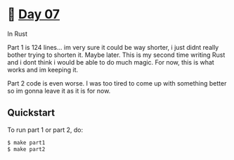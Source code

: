 # 🎄 [Day 07](https://adventofcode.com/2023/day/7)
In Rust

Part 1 is 124 lines... im very sure it could be way shorter, i just didnt really bother trying to
shorten it. Maybe later. This is my second time writing Rust and i dont think i would be able to do
much magic. For now, this is what works and im keeping it.

Part 2 code is even worse. I was too tired to come up with something better so im gonna leave it as
it is for now.

## Quickstart
To run part 1 or part 2, do:
```sh
$ make part1
$ make part2
```
